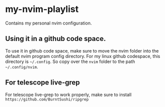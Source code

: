 # my-nvim-playlist
Contains my personal nvim configuration.

## Using it in a github code space.
To use it in github code space, make sure to move the nvim folder into the default
nvim program config directory. For my linux github codespace, this directory is `~/.config`.
So copy over the `nvim` folder to the path `~/.config/nvim`.

## For telescope live-grep
For telescope live-grep to work properly, make sure to install `https://github.com/BurntSushi/ripgrep`
